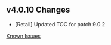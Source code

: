 ## v4.0.10 Changes

* [Retail] Updated TOC for patch 9.0.2

[Known Issues](http://support.tradeskillmaster.com/display/KB/TSM4+Currently+Known+Issues)
